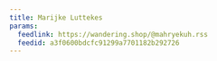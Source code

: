 ```yaml
---
title: Marijke Luttekes
params:
  feedlink: https://wandering.shop/@mahryekuh.rss
  feedid: a3f0600bdcfc91299a7701182b292726
---
```

